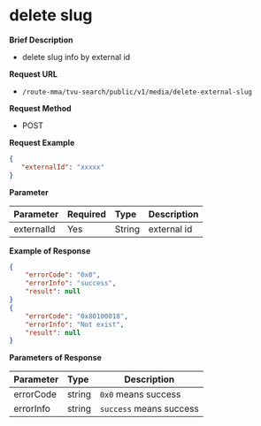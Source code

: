 # delete slug


**Brief Description** 

- delete slug info by external id

**Request URL** 
- `/route-mma/tvu-search/public/v1/media/delete-external-slug`

**Request Method**
- POST 

**Request Example**

```JSON
{
   "externalId": "xxxxx"
}
```

**Parameter** 

|Parameter|Required|Type|Description|
|:----    |:---|:----- |-----   |
| externalId         | Yes       | String | external id |

**Example of Response**

```JSON
{
    "errorCode": "0x0",
    "errorInfo": "success",
    "result": null
}
{
    "errorCode": "0x80100018",
    "errorInfo": "Not exist",
    "result": null
}
```


**Parameters of Response** 

|Parameter|Type|Description|
|:-----  |:-----|----- |
|errorCode |string  | `0x0` means success |
|errorInfo |string  | `success` means success|



